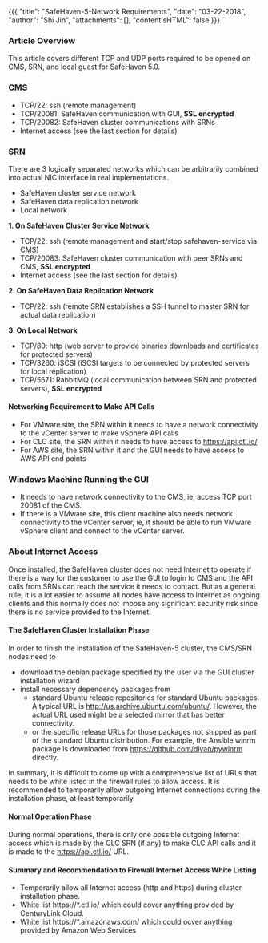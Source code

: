 {{{
  "title": "SafeHaven-5-Network Requirements",
  "date": "03-22-2018",
  "author": "Shi Jin",
  "attachments": [],
  "contentIsHTML": false
}}}

### Article Overview
This article covers different TCP and UDP ports required to be opened on CMS, SRN, and local guest for SafeHaven 5.0.

### CMS
* TCP/22: ssh (remote management)
* TCP/20081: SafeHaven  communication with GUI, **SSL encrypted**
* TCP/20082: SafeHaven cluster communications with SRNs
* Internet access (see the last section for details)

### SRN
There are 3 logically separated networks which can be arbitrarily combined into actual NIC interface in real implementations.
* SafeHaven cluster service network
* SafeHaven data replication network
* Local network

**1. On SafeHaven Cluster Service Network**
* TCP/22: ssh (remote management and start/stop safehaven-service via CMS)
* TCP/20083: SafeHaven cluster communication with peer SRNs and CMS, **SSL encrypted**
* Internet access (see the last section for details)

**2. On SafeHaven Data Replication Network**

* TCP/22: ssh (remote SRN establishes a SSH tunnel to master SRN for actual data replication)

**3. On Local Network**

* TCP/80: http (web server to provide binaries downloads and certificates for protected servers)
* TCP/3260: iSCSI (iSCSI targets to be connected by protected servers for local replication)
* TCP/5671: RabbitMQ (local communication between SRN and protected servers), **SSL encrypted**

#### Networking Requirement to Make API Calls

* For VMware site, the SRN within it needs to have a network connectivity to the vCenter server to make vSphere API calls
* For CLC site, the SRN within it needs to have access to https://api.ctl.io/
* For AWS site, the SRN within it and the GUI needs to have access to AWS API end points

### Windows Machine Running the GUI

* It needs to have network connectivity to the CMS, ie, access TCP port 20081 of the CMS.
* If there is a VMware site, this client machine also needs network connectivity to the vCenter server, ie, it should be able to run VMware vSphere client and connect to the vCenter server.

### About Internet Access

Once installed, the SafeHaven cluster does not need Internet to operate if there is a way for the customer to use the GUI to login to CMS and the API calls  from SRNs can reach the service it needs to contact. But as a general rule, it is a lot easier to assume all nodes have access to Internet as ongoing clients and this normally does not impose any significant security risk since there is no service provided to the Internet.

#### The SafeHaven Cluster Installation Phase

In order to finish the installation of the SafeHaven-5 cluster, the CMS/SRN nodes need to
* download the debian package specified by the user via the GUI cluster installation wizard
* install necessary dependency packages from
  * standard Ubuntu release repositories for standard Ubuntu packages. A typical URL is http://us.archive.ubuntu.com/ubuntu/. However, the actual URL used might be a selected mirror that has better connectivity.
  * or the specific release URLs for those packages not shipped as part of the standard Ubuntu distribution. For example, the Ansible winrm package is downloaded from https://github.com/diyan/pywinrm directly.

In summary, it is difficult to come up with a comprehensive list of URLs that needs to be white listed in the firewall rules to allow access. It is recommended to temporarily allow outgoing Internet connections during the installation phase, at least temporarily.

#### Normal Operation Phase

During normal operations, there is only one possible outgoing Internet access which is made by the CLC SRN (if any) to make CLC API calls and it is made to the https://api.ctl.io/ URL.


#### Summary and Recommendation to Firewall Internet Access White Listing

* Temporarily allow all Internet access (http and https) during cluster installation phase.
* White list https://*.ctl.io/ which could cover anything provided by CenturyLink Cloud.
* White list https://*.amazonaws.com/ which could ocver anything provided by Amazon Web Services
